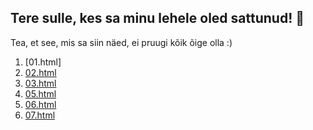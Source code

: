 ## Tere sulle, kes sa minu lehele oled sattunud! 👋

Tea, et see, mis sa siin näed, ei pruugi kõik õige olla :)

1. [01.html]
2. [02.html](https://sigridlillep.github.io/SigridLillep/02.html)
3. [03.html](https://sigridlillep.github.io/SigridLillep/03.html)
4. [05.html](https://sigridlillep.github.io/SigridLillep/05.html)
5. [06.html](https://sigridlillep.github.io/SigridLillep/06.html)
6. [07.html](https://sigridlillep.github.io/SigridLillep/07.html)


<!--
**SigridLillep/SigridLillep** is a ✨ _special_ ✨ repository because its `README.md` (this file) appears on your GitHub profile.

Here are some ideas to get you started:

- 🔭 I’m currently working on ...
- 🌱 I’m currently learning ...
- 👯 I’m looking to collaborate on ...
- 🤔 I’m looking for help with ...
- 💬 Ask me about ...
- 📫 How to reach me: ...
- 😄 Pronouns: ...
- ⚡ Fun fact: ...
-->
